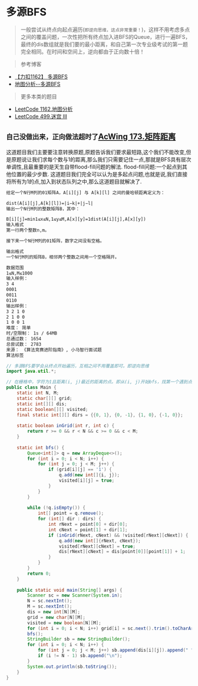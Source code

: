 # 多源BFS
> 一般尝试从终点向起点遍历(`即逆向思维，这点非常重要！`)，这样不用考虑多点之间的覆盖问题，一次性把所有终点加入进BFS的Queue，进行一遍BFS，最终的dis数组就是我们要的最小距离，和自己第一次专业级考试的第一题完全相同。在时间和空间上，逆向都由于正向数十倍！
 
> 参考博客

+ [【力扣1162】 多源BFS](https://zhuanlan.zhihu.com/p/130229427)
+ [地图分析--多源BFS](https://blog.csdn.net/ATFWUS/article/details/105184960)

> 更多本类的题目

+ [LeetCode 1162.地图分析](https://leetcode-cn.com/problems/as-far-from-land-as-possible/)
+ [LeetCode 499.迷宫 III](https://leetcode-cn.com/problems/the-maze-iii/)

## `自己没做出来，正向做法超时了`[AcWing 173.矩阵距离](https://www.acwing.com/problem/content/description/175/)

这道题目我们主要要注意转换原题,原题告诉我们要求最短路,这个我们不能改变,但是原题说让我们求每个数与1的距离,那么我们只需要记住一点,那就是BFS具有层次单调性,且最重要的是天生自带flood-fill问题的解法.
flood-fill问题:一个起点到其他位置的最少步数.
这道题目我们完全可以认为是多起点问题,也就是说,我们直接将所有为1的点,加入到状态队列之中,那么这道题目就解决了.

```txt
给定一个N行M列的01矩阵A，A[i][j] 与 A[k][l] 之间的曼哈顿距离定义为：

dist(A[i][j],A[k][l])=|i−k|+|j−l|
输出一个N行M列的整数矩阵B，其中：

B[i][j]=min1≤x≤N,1≤y≤M,A[x][y]=1dist(A[i][j],A[x][y])
输入格式
第一行两个整数n,m。

接下来一个N行M列的01矩阵，数字之间没有空格。

输出格式
一个N行M列的矩阵B，相邻两个整数之间用一个空格隔开。

数据范围
1≤N,M≤1000
输入样例：
3 4
0001
0011
0110
输出样例：
3 2 1 0
2 1 0 0
1 0 0 1
难度： 简单
时/空限制： 1s / 64MB
总通过数： 1654
总尝试数： 2783
来源： 《算法竞赛进阶指南》, 小马智行面试题
算法标签
```

```java
// 多源BFS要学会从终点开始遍历，互相之间不用覆盖即可。即逆向思维
import java.util.*;

// 在栅格中，字符为1且距离(i, j)最近的距离的点。即从(i, j)开始bfs，找第一个遇到点
public class Main {
    static int N, M;
    static char[][] grid;
    static int[][] dis;
    static boolean[][] visited;
    final static int[][] dirs = {{0, 1}, {0, -1}, {1, 0}, {-1, 0}};
    
    static boolean inGrid(int r, int c) {
        return r >= 0 && r < N && c >= 0 && c < M;
    }
    
    static int bfs() {
        Queue<int[]> q = new ArrayDeque<>();
        for (int i = 0; i < N; i++) {
            for (int j = 0; j < M; j++) {
                if (grid[i][j] == '1') {
                    q.add(new int[]{i, j});
                    visited[i][j] = true;
                }
            }
        }
        
        while (!q.isEmpty()) {
            int[] point = q.remove();
            for (int[] dir : dirs) {
                int rNext = point[0] + dir[0];
                int cNext = point[1] + dir[1];
                if (inGrid(rNext, cNext) && !visited[rNext][cNext]) {
                    q.add(new int[]{rNext, cNext});
                    visited[rNext][cNext] = true;
                    dis[rNext][cNext] = dis[point[0]][point[1]] + 1;
                }
            }
        }
        return 0;
    }
    
    public static void main(String[] args) {
        Scanner sc = new Scanner(System.in);
        N = sc.nextInt();
        M = sc.nextInt();
        dis = new int[N][M];
        grid = new char[N][M];
        visited = new boolean[N][M];
        for (int i = 0; i < N; i++) grid[i] = sc.next().trim().toCharArray();
        bfs();
        StringBuilder sb = new StringBuilder();
        for (int i = 0; i < N; i++) {
            for (int j = 0; j < M; j++) sb.append(dis[i][j]).append(" ");
            if (i != N - 1) sb.append("\n");
        }
        System.out.println(sb.toString());
    }
}
```